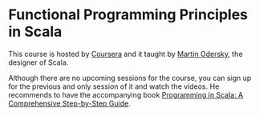 # Functional Programming Principles in Scala

This course is hosted by [Coursera][coursera] and it taught by [Martin
Odersky][martin], the designer of Scala. 

Although there are no upcoming sessions for the course, you can sign up for the
previous and only session of it and watch the videos. He recommends to have the
accompanying book [Programming in Scala: A Comprehensive Step-by-Step
Guide][book].

[coursera]: https://www.coursera.org
[martin]: http://lampwww.epfl.ch/~odersky/
[book]: http://www.amazon.com/Programming-Scala-Comprehensive-Step-Step/dp/0981531644
